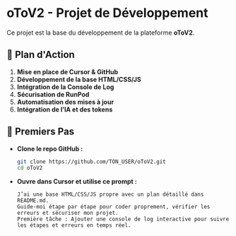 # oToV2 - Projet de Développement
Ce projet est la base du développement de la plateforme **oToV2**.

## 📌 Plan d'Action
1. **Mise en place de Cursor & GitHub**
2. **Développement de la base HTML/CSS/JS**
3. **Intégration de la Console de Log**
4. **Sécurisation de RunPod**
5. **Automatisation des mises à jour**
6. **Intégration de l’IA et des tokens**

## 🚀 Premiers Pas
- **Clone le repo GitHub :**  
  ```bash
  git clone https://github.com/TON_USER/oToV2.git
  cd oToV2
  ```
- **Ouvre dans Cursor et utilise ce prompt :**  
  ```
  J’ai une base HTML/CSS/JS propre avec un plan détaillé dans README.md.
  Guide-moi étape par étape pour coder proprement, vérifier les erreurs et sécuriser mon projet.
  Première tâche : Ajouter une console de log interactive pour suivre les étapes et erreurs en temps réel.
  ```
